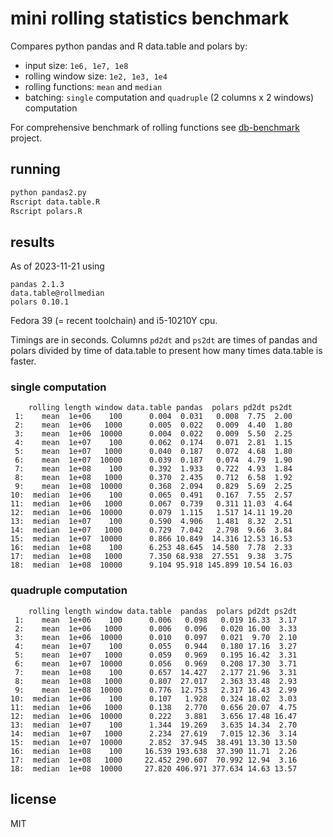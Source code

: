 
# mini rolling statistics benchmark

Compares python pandas and R data.table and polars by:

- input size: `1e6, 1e7, 1e8`
- rolling window size: `1e2, 1e3, 1e4`
- rolling functions: `mean` and `median`
- batching: `single` computation and `quadruple` (2 columns x 2 windows) computation

For comprehensive benchmark of rolling functions see [db-benchmark](https://github.com/duckdblabs/db-benchmark/pull/9) project.

## running

```sh
python pandas2.py
Rscript data.table.R
Rscript polars.R
```

## results

As of 2023-11-21 using

```
pandas 2.1.3
data.table@rollmedian
polars 0.10.1
```

Fedora 39 (= recent toolchain) and i5-10210Y cpu.

Timings are in seconds. Columns `pd2dt` and `ps2dt` are times of pandas and polars divided by time of data.table to present how many times data.table is faster.

### single computation

```
    rolling length window data.table pandas  polars pd2dt ps2dt
 1:    mean  1e+06    100      0.004  0.031   0.008  7.75  2.00
 2:    mean  1e+06   1000      0.005  0.022   0.009  4.40  1.80
 3:    mean  1e+06  10000      0.004  0.022   0.009  5.50  2.25
 4:    mean  1e+07    100      0.062  0.174   0.071  2.81  1.15
 5:    mean  1e+07   1000      0.040  0.187   0.072  4.68  1.80
 6:    mean  1e+07  10000      0.039  0.187   0.074  4.79  1.90
 7:    mean  1e+08    100      0.392  1.933   0.722  4.93  1.84
 8:    mean  1e+08   1000      0.370  2.435   0.712  6.58  1.92
 9:    mean  1e+08  10000      0.368  2.094   0.829  5.69  2.25
10:  median  1e+06    100      0.065  0.491   0.167  7.55  2.57
11:  median  1e+06   1000      0.067  0.739   0.311 11.03  4.64
12:  median  1e+06  10000      0.079  1.115   1.517 14.11 19.20
13:  median  1e+07    100      0.590  4.906   1.481  8.32  2.51
14:  median  1e+07   1000      0.729  7.042   2.798  9.66  3.84
15:  median  1e+07  10000      0.866 10.849  14.316 12.53 16.53
16:  median  1e+08    100      6.253 48.645  14.580  7.78  2.33
17:  median  1e+08   1000      7.350 68.938  27.551  9.38  3.75
18:  median  1e+08  10000      9.104 95.918 145.899 10.54 16.03
```

### quadruple computation

```
    rolling length window data.table  pandas  polars pd2dt ps2dt
 1:    mean  1e+06    100      0.006   0.098   0.019 16.33  3.17
 2:    mean  1e+06   1000      0.006   0.096   0.020 16.00  3.33
 3:    mean  1e+06  10000      0.010   0.097   0.021  9.70  2.10
 4:    mean  1e+07    100      0.055   0.944   0.180 17.16  3.27
 5:    mean  1e+07   1000      0.059   0.969   0.195 16.42  3.31
 6:    mean  1e+07  10000      0.056   0.969   0.208 17.30  3.71
 7:    mean  1e+08    100      0.657  14.427   2.177 21.96  3.31
 8:    mean  1e+08   1000      0.807  27.017   2.363 33.48  2.93
 9:    mean  1e+08  10000      0.776  12.753   2.317 16.43  2.99
10:  median  1e+06    100      0.107   1.928   0.324 18.02  3.03
11:  median  1e+06   1000      0.138   2.770   0.656 20.07  4.75
12:  median  1e+06  10000      0.222   3.881   3.656 17.48 16.47
13:  median  1e+07    100      1.344  19.269   3.635 14.34  2.70
14:  median  1e+07   1000      2.234  27.619   7.015 12.36  3.14
15:  median  1e+07  10000      2.852  37.945  38.491 13.30 13.50
16:  median  1e+08    100     16.539 193.638  37.390 11.71  2.26
17:  median  1e+08   1000     22.452 290.607  70.992 12.94  3.16
18:  median  1e+08  10000     27.820 406.971 377.634 14.63 13.57
```

## license

MIT
